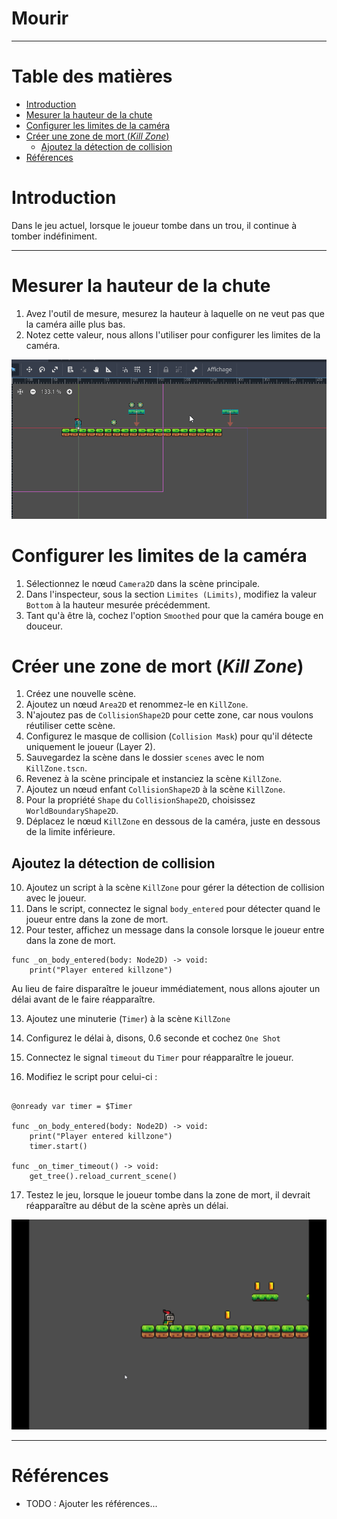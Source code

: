 # Mourir <!-- omit in toc -->

---

# Table des matières <!-- omit in toc -->
- [Introduction](#introduction)
- [Mesurer la hauteur de la chute](#mesurer-la-hauteur-de-la-chute)
- [Configurer les limites de la caméra](#configurer-les-limites-de-la-caméra)
- [Créer une zone de mort (*Kill Zone*)](#créer-une-zone-de-mort-kill-zone)
	- [Ajoutez la détection de collision](#ajoutez-la-détection-de-collision)
- [Références](#références)


# Introduction
Dans le jeu actuel, lorsque le joueur tombe dans un trou, il continue à tomber indéfiniment.

---

# Mesurer la hauteur de la chute
1. Avez l'outil de mesure, mesurez la hauteur à laquelle on ne veut pas que la caméra aille plus bas.
2. Notez cette valeur, nous allons l'utiliser pour configurer les limites de la caméra.
 
![alt text](assets/measuring.gif)

# Configurer les limites de la caméra
1. Sélectionnez le nœud `Camera2D` dans la scène principale.
2. Dans l'inspecteur, sous la section `Limites (Limits)`, modifiez la valeur `Bottom` à la hauteur mesurée précédemment.
3. Tant qu'à être là, cochez l'option `Smoothed` pour que la caméra bouge en douceur.

# Créer une zone de mort (*Kill Zone*)
1. Créez une nouvelle scène.
2. Ajoutez un nœud `Area2D` et renommez-le en `KillZone`.
3. N'ajoutez pas de `CollisionShape2D` pour cette zone, car nous voulons réutiliser cette scène.
4. Configurez le masque de collision (`Collision Mask`) pour qu'il détecte uniquement le joueur (Layer 2).
5. Sauvegardez la scène dans le dossier `scenes` avec le nom `KillZone.tscn`.
6. Revenez à la scène principale et instanciez la scène `KillZone`.
7. Ajoutez un nœud enfant `CollisionShape2D` à la scène `KillZone`.
8. Pour la propriété `Shape` du `CollisionShape2D`, choisissez `WorldBoundaryShape2D`.
9. Déplacez le nœud `KillZone` en dessous de la caméra, juste en dessous de la limite inférieure.

## Ajoutez la détection de collision
10. Ajoutez un script à la scène `KillZone` pour gérer la détection de collision avec le joueur.
11. Dans le script, connectez le signal `body_entered` pour détecter quand le joueur entre dans la zone de mort.
12. Pour tester, affichez un message dans la console lorsque le joueur entre dans la zone de mort.

```gdscript
func _on_body_entered(body: Node2D) -> void:
	print("Player entered killzone")
```

Au lieu de faire disparaître le joueur immédiatement, nous allons ajouter un délai avant de le faire réapparaître.

13. Ajoutez une minuterie (`Timer`) à la scène `KillZone`
14. Configurez le délai à, disons, 0.6 seconde et cochez `One Shot`
15. Connectez le signal `timeout` du `Timer` pour réapparaître le joueur.

16. Modifiez le script pour celui-ci :

```gdscript

@onready var timer = $Timer

func _on_body_entered(body: Node2D) -> void:
	print("Player entered killzone")
	timer.start()

func _on_timer_timeout() -> void:
	get_tree().reload_current_scene()

```

17. Testez le jeu, lorsque le joueur tombe dans la zone de mort, il devrait réapparaître au début de la scène après un délai.

![alt text](assets/death_test.gif)

---
# Références
- TODO : Ajouter les références...